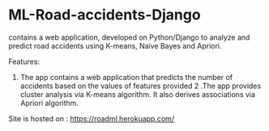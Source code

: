 # ML-Road-accidents-Django
contains a web application, developed on Python/Django to analyze and predict road accidents using K-means, Naive Bayes and Apriori.

Features:

1. The app contains a web application that predicts the number of accidents based on the values of features provided
2 .The app provides cluster analysis via K-means algorithm. It also derives associations via Apriori algorithm.

Site is hosted on :
https://roadml.herokuapp.com/

